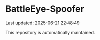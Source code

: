 # BattleEye-Spoofer

Last updated: 2025-06-21 22:48:49

This repository is automatically maintained.
